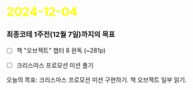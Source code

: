 # <span style="color:yellow">2024-12-04</span>
### 최종코테 1주전(12월 7일)까지의 목표
- [ ] 책 "오브젝트" 챕터 8 완독 (~281p)
- [ ] 크리스마스 프로모션 미션 풀기


오늘의 목표:
크리스마스 프로모션 미션 구현하기.
책 오브젝트 일부 읽기.

